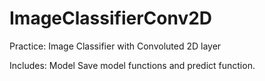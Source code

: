 # ImageClassifierConv2D
Practice: Image Classifier with Convoluted 2D layer

  Includes:
      Model
      Save model functions and predict function.
